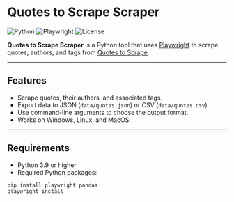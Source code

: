 # Quotes to Scrape Scraper

![Python](https://img.shields.io/badge/Python-3.9+-blue)
![Playwright](https://img.shields.io/badge/Playwright-Installed-green)
![License](https://img.shields.io/badge/License-MIT-lightgrey)

**Quotes to Scrape Scraper** is a Python tool that uses [Playwright](https://playwright.dev/python/docs/intro) to scrape quotes, authors, and tags from [Quotes to Scrape](https://quotes.toscrape.com/).

---

## Features

- Scrape quotes, their authors, and associated tags.
- Export data to JSON (`data/quotes.json`) or CSV (`data/quotes.csv`).
- Use command-line arguments to choose the output format.
- Works on Windows, Linux, and MacOS.

---

## Requirements

- Python 3.9 or higher
- Required Python packages:
```bash
pip install playwright pandas
playwright install
